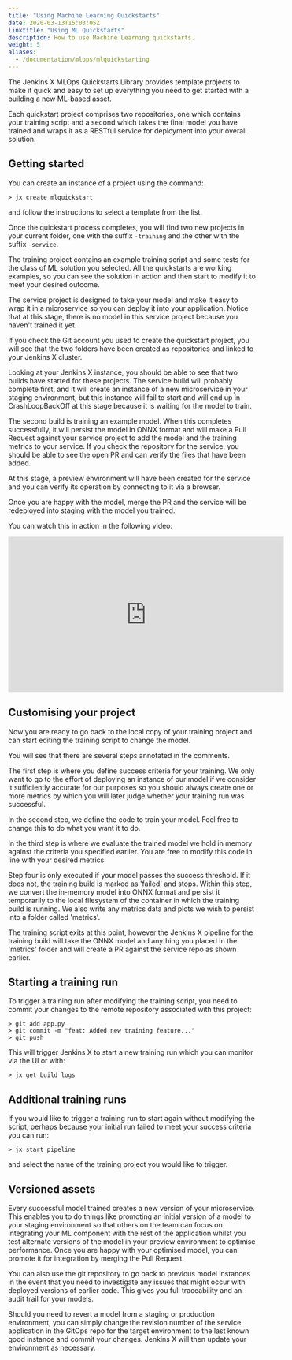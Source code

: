 ```yaml
---
title: "Using Machine Learning Quickstarts"
date: 2020-03-13T15:03:05Z
linktitle: "Using ML Quickstarts"
description: How to use Machine Learning quickstarts.
weight: 5
aliases:
  - /documentation/mlops/mlquickstarting
---
```


The Jenkins X MLOps Quickstarts Library provides template projects to make it quick and easy to set up everything you need to get started with a building a new ML-based asset.

Each quickstart project comprises two repositories, one which contains your training script and a second which takes the final model you have trained and wraps it as a RESTful service for deployment into your overall solution.

## Getting started
You can create an instance of a project using the command:

```
> jx create mlquickstart
```
and follow the instructions to select a template from the list.

Once the quickstart process completes, you will find two new projects in your current folder, one with the suffix `-training` and the other with the suffix `-service`.

The training project contains an example training script and some tests for the class of ML solution you selected. All the quickstarts are working examples, so you can see the solution in action and then start to modify it to meet your desired outcome.

The service project is designed to take your model and make it easy to wrap it in a microservice so you can deploy it into your application. Notice that at this stage, there is no model in this service project because you haven't trained it yet.

If you check the Git account you used to create the quickstart project, you will see that the two folders have been created as repositories and linked to your Jenkins X cluster.

Looking at your Jenkins X instance, you should be able to see that two builds have started for these projects. The service build will probably complete first, and it will create an instance of a new microservice in your staging environment, but this instance will fail to start and will end up in CrashLoopBackOff at this stage because it is waiting for the model to train.

The second build is training an example model. When this completes successfully, it will persist the model in ONNX format and will make a Pull Request against your service project to add the model and the training metrics to your service. If you check the repository for the service, you should be able to see the open PR and can verify the files that have been added.

At this stage, a preview environment will have been created for the service and you can verify its operation by connecting to it via a browser.

Once you are happy with the model, merge the PR and the service will be redeployed into staging with the model you trained.

You can watch this in action in the following video:

<iframe width="560" height="315" src="https://www.youtube.com/embed/AqL_ME7BM6U" frameborder="0" allow="accelerometer; autoplay; encrypted-media; gyroscope; picture-in-picture" allowfullscreen></iframe>

## Customising your project
Now you are ready to go back to the local copy of your training project and can start editing the training script to change the model.

You will see that there are several steps annotated in the comments.

The first step is where you define success criteria for your training. We only want to go to the effort of deploying an instance of our model if we consider it sufficiently accurate for our purposes so you should always create one or more metrics by which you will later judge whether your training run was successful.

In the second step, we define the code to train your model. Feel free to change this to do what you want it to do.

In the third step is where we evaluate the trained model we hold in memory against the criteria you specified earlier. You are free to modify this code in line with your desired metrics.

Step four is only executed if your model passes the success threshold. If it does not, the training build is marked as 'failed' and stops. Within this step, we convert the in-memory model into ONNX format and persist it temporarily to the local filesystem of the container in which the training build is running. We also write any metrics data and plots we wish to persist into a folder called 'metrics'.

The training script exits at this point, however the Jenkins X pipeline for the training build will take the ONNX model and anything you placed in the 'metrics' folder and will create a PR against the service repo as shown earlier.

## Starting a training run
To trigger a training run after modifying the training script, you need to commit your changes to the remote repository associated with this project:

```
> git add app.py
> git commit -m "feat: Added new training feature..."
> git push
```

This will trigger Jenkins X to start a new training run which you can monitor via the UI or with:

```
> jx get build logs
```

## Additional training runs
If you would like to trigger a training run to start again without modifying the script, perhaps because your initial run failed to meet your success criteria you can run:

```
> jx start pipeline
```
and select the name of the training project you would like to trigger.

## Versioned assets
Every successful model trained creates a new version of your microservice. This enables you to do things like promoting an initial version of a model to your staging environment so that others on the team can focus on integrating your ML component with the rest of the application whilst you test alternate versions of the model in your preview environment to optimise performance. Once you are happy with your optimised model, you can promote it for integration by merging the Pull Request.

You can also use the git repository to go back to previous model instances in the event that you need to investigate any issues that might occur with deployed versions of earlier code. This gives you full traceability and an audit trail for your models.

Should you need to revert a model from a staging or production environment, you can simply change the revision number of the service application in the GitOps repo for the target environment to the last known good instance and commit your changes. Jenkins X will then update your environment as necessary.